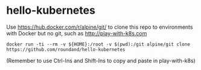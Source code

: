 # hello-kubernetes

Use https://hub.docker.com/r/alpine/git/ to clone this repo to environments with Docker but no git, such as http://play-with-k8s.com

```
docker run -ti --rm -v ${HOME}:/root -v $(pwd):/git alpine/git clone https://github.com/roundand/hello-kubernetes
```

(Remember to use Ctrl-Ins and Shift-Ins to copy and paste in play-with-k8s)
